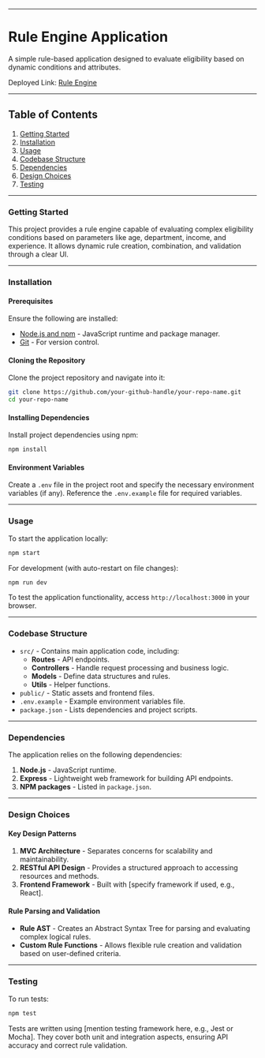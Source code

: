 
---

# Rule Engine Application

A simple rule-based application designed to evaluate eligibility based on dynamic conditions and attributes. 

Deployed Link: [Rule Engine](https://rule-engine-zeotap.netlify.app/)

---

## Table of Contents
1. [Getting Started](#getting-started)
2. [Installation](#installation)
3. [Usage](#usage)
4. [Codebase Structure](#codebase-structure)
5. [Dependencies](#dependencies)
6. [Design Choices](#design-choices)
7. [Testing](#testing)

---

### Getting Started

This project provides a rule engine capable of evaluating complex eligibility conditions based on parameters like age, department, income, and experience. It allows dynamic rule creation, combination, and validation through a clear UI.

---

### Installation

#### Prerequisites

Ensure the following are installed:
- [Node.js and npm](https://nodejs.org/) - JavaScript runtime and package manager.
- [Git](https://git-scm.com/) - For version control.

#### Cloning the Repository

Clone the project repository and navigate into it:
```bash
git clone https://github.com/your-github-handle/your-repo-name.git
cd your-repo-name
```

#### Installing Dependencies

Install project dependencies using npm:
```bash
npm install
```

#### Environment Variables

Create a `.env` file in the project root and specify the necessary environment variables (if any). Reference the `.env.example` file for required variables.

---

### Usage

To start the application locally:
```bash
npm start
```

For development (with auto-restart on file changes):
```bash
npm run dev
```

To test the application functionality, access `http://localhost:3000` in your browser.

---

### Codebase Structure

- `src/` - Contains main application code, including:
  - **Routes** - API endpoints.
  - **Controllers** - Handle request processing and business logic.
  - **Models** - Define data structures and rules.
  - **Utils** - Helper functions.
- `public/` - Static assets and frontend files.
- `.env.example` - Example environment variables file.
- `package.json` - Lists dependencies and project scripts.

---

### Dependencies

The application relies on the following dependencies:
1. **Node.js** - JavaScript runtime.
2. **Express** - Lightweight web framework for building API endpoints.
3. **NPM packages** - Listed in `package.json`.

---

### Design Choices

#### Key Design Patterns
1. **MVC Architecture** - Separates concerns for scalability and maintainability.
2. **RESTful API Design** - Provides a structured approach to accessing resources and methods.
3. **Frontend Framework** - Built with [specify framework if used, e.g., React].

#### Rule Parsing and Validation
- **Rule AST** - Creates an Abstract Syntax Tree for parsing and evaluating complex logical rules.
- **Custom Rule Functions** - Allows flexible rule creation and validation based on user-defined criteria.

---

### Testing

To run tests:
```bash
npm test
```

Tests are written using [mention testing framework here, e.g., Jest or Mocha]. They cover both unit and integration aspects, ensuring API accuracy and correct rule validation.
